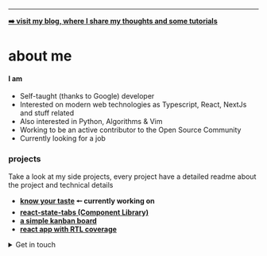 -------------------------------------------------------------------------------------------------
**<a href='joaovitorzv.github.io'> ➡️ visit my blog, where I share my thoughts and some tutorials</a>**

# about me
#### I am
  - Self-taught (thanks to Google) developer
  - Interested on modern web technologies as Typescript, React, NextJs and stuff related
  - Also interested in Python, Algorithms & Vim
  - Working to be an active contributor to the Open Source Community
  - Currently looking for a job

### projects

Take a look at my side projects, every project have a detailed readme about the project and technical details
 - **[know your taste](https://github.com/joaovitrozv/know-your-taste) 🠔 currently working on**
 - **[react-state-tabs (Component Library)](https://github.com/joaovitrozv/react-state-tabs)**
 - **[a simple kanban board](https://github.com/joaovitorzv/taskei)**
 - **[react app with RTL coverage](https://github.com/joaovitorzv/rtl)**


<details>
<summary>Get in touch</summary>
<ul>
<li><a href='mailto:joaovitorzv@outlook.com'>Email</a></li>
<li><a href="https://www.linkedin.com/in/jo%C3%A3o-vitor-veras-165045186/">LinkedIn</a></li>
<li><a href="https://github.com/joaovitorzv/joaovitorzv/blob/master/resume.pdf">Resume</a></li>
</ul>
</details>
  
